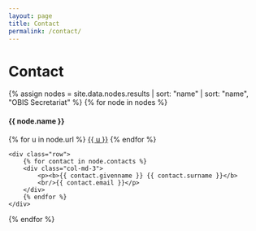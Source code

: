 ```yaml
---
layout: page
title: Contact
permalink: /contact/
---
```


<div class="section-light">

<h1>Contact</h1>

{% assign nodes = site.data.nodes.results | sort: "name" | sort: "name", "OBIS Secretariat" %}
{% for node in nodes %}
  <section class="section-superdense">
    <h4 class="nodename">{{ node.name }}</h4>
    <p>
    {% for u in node.url %}
        <a href="{{ u }}" target="_blank">{{ u }}</a>
    {% endfor %}
    </p>

    <div class="row">
        {% for contact in node.contacts %}
        <div class="col-md-3">
            <p><b>{{ contact.givenname }} {{ contact.surname }}</b>
            <br/>{{ contact.email }}</p>
        </div>
        {% endfor %}
    </div>
  </section>
{% endfor %}

</div>
